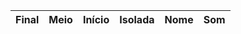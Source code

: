 Final   | Meio  | Início    | Isolada   | Nome  | Som
------- |------ |---------- |---------- |------ |----
